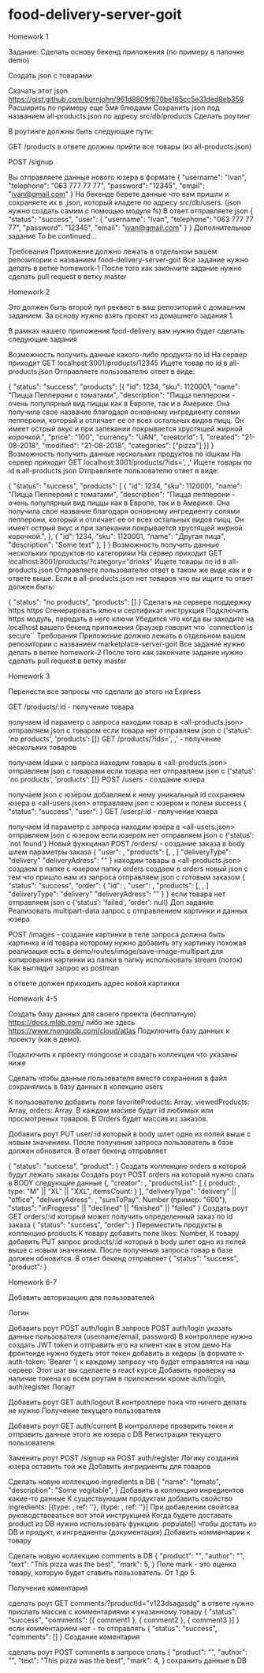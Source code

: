 # food-delivery-server-goit

Homework 1

Задание:
Сделать основу бекенд приложения (по примеру в папочке demo)

Создать json с товарами

Скачать этот json https://gist.github.com/burnjohn/961d8809f670be165cc5e31ded8eb358
Расширить по примеру еще 5мя блюдами
Сохранить json под названием all-products.json по адресу src/db/products
Сделать роутинг

В роутинге должны быть следующие пути:

GET /products в ответе должны прийти все товары (из all-products.json)

POST /signup

Вы отправляете данные нового юзера в формате
{
"username": "Ivan",
"telephone": "063 777 77 77",
"password": "12345",
"email": "ivan@gmail.com"
}
На бекенде берете данные что вам пришли и сохраняете их в <username>.json, который кладете по адресу src/db/users. (json нужно создать самим с помощью модуля fs)
В ответ отправляете json
{
"status": "success",
"user": {
"username": "Ivan",
"telephone": "063 777 77 77",
"password": "12345",
"email": "ivan@gmail.com"
}
}
Дополнительное задание
To be continued...

Требования
Приложение должно лежать в отдельном вашем репозитории с названием food-delivery-server-goit
Все задание нужно делать в ветке homework-1
После того как закончите задание нужно сделать pull request в ветку master

Homework 2

Это должен быть второй пул реквест в ваш репозиторий с домашним заданием. За основу нужно взять проект из домашнего задания 1.

В рамках нашего приложения food-delivery вам нужно будет сделать следующие задания

Возможность получить данные какого-либо продукта по id
На сервер приходит GET localhost:3001/products/12345 Ищете товар по id в all-products.json Отправляете пользователю ответ в виде:

{
"status": "success",
"products": [{
"id": 1234,
"sku": 1120001,
"name": "Пицца Пепперони с томатами",
"description": "Пицца пепперони - очень популярный вид пиццы как в Европе, так и в Америке. Она получила свое название благодаря основному ингредиенту солями пепперони, который и отличает ее от всех остальных видов пицц. Он имеет острый вкус и при запекании покрывается хрустящей жирной корочкой.",
"price": "100",
"currency": "UAN",
"creatorId": 1,
"created": "21-08-2018",
"modified": "21-08-2018",
"categories": ["pizza"]
}]
}
Возможность получить данные нескольких продуктов по idшкам
На сервер приходит GET localhost:3001/products/?ids='<id>, <id>,<id>' Ищете товары по id в all-products.json Отправляете пользователю ответ в виде:

{
"status": "success",
"products": [
{
"id": 1234,
"sku": 1120001,
"name": "Пицца Пепперони с томатами",
"description": "Пицца пепперони - очень популярный вид пиццы как в Европе, так и в Америке. Она получила свое название благодаря основному ингредиенту солями пепперони, который и отличает ее от всех остальных видов пицц. Он имеет острый вкус и при запекании покрывается хрустящей жирной корочкой.",
},
{
"id": 1234,
"sku": 1120001,
"name": "Другая пица",
"description": "Some text"
},
]
}
Возможность получить данные нескольких продуктов по категориям
На сервер приходит GET localhost:3001/products/?category="drinks"
Ищете товары по id в all-products.json
Отправляете пользователю ответ в таком же виде как и в ответе выше.
Если в all-products.json нет товаров что вы ищите то ответ должен быть:

{
"status": "no products",
"products": []
}
Сделать на сервере поддержку https
https
Сгенерировать ключ и сертификат инструкция
Подключить https модуль, передать в него ключи
Убедится что когда вы заходите на localhost вашего бекенд приложения браузер говорит что `connection is secure``
Требования
Приложение должно лежать в отдельном вашем репозитории с названием marketplace-server-goit
Все задание нужно делать в ветке homework-2
После того как закончите задание нужно сделать pull request в ветку master

Homework 3

Перенести все запросы что сделали до этого на Express

GET /products/:id - получение товара

получаем id параметр с запроса
находим товар в <all-products.json>
отправляем json с товаром
если товара нет отправляем json с {'status': 'no products', 'products': []}
GET /products/?ids='<id>, <id>,<id>' - получение нескольких товаров

получаем idшки с запроса
находим товары в <all-products.json>
отправляем json с товарами
если товара нет отправляем json с {'status': 'no products', 'products': []}
POST /users - создание юзера

получаем json с юзером
добавляем к нему уникальный id
сохраняем юзера в <all-users.json>
отправляем json с юзером и полем success
{
"status": "success",
"user": <user>
}
GET /users/:id - получение юзера

получаем id параметр с запроса
находим юзера в <all-users.json>
отправляем json с юзером
если юзером нет отправляем json с {'status': 'not found'}
Новый функцинал
POST /orders/ - создание заказа
в body шлем параметры заказа
{
"user": <userId>,
"products": [<productId1>, <productId2>, <productId2>]
"deliveryType": "delivery"
"deliveryAdress": "<deliveryAdressText>"
}
находим товары в <all-products.json>
создаем в папке с юзером папку orders
создаем в orders новый json с тем что пришло нам из запроса
отправляем json с готовым заказом
{
"status": "success",
"order": {
"id": <orderId>,
"user": <userId>,
"products": [<productId1>, <productId2>, <productId2>]
"deliveryType": "delivery"
"deliveryAdress": "<deliveryAdressText>"
}
}
если товара нет отправляем json с {'status': 'failed', 'order': null}
Доп задание
Реализовать multipart-data запрос c отправлением картинки и данных юзера

POST /images - создание картинки
в теле запроса должна быть картинка и id товара которому нужно добавить эту картинку
похожая реализация есть в demo/routes/image/save-image-multipart
для копирования картинки из папки в папку использовать stream (поток)
Как выглядит запрос из postman

в ответе должен приходить адрес новой картинки

Homework 4-5

Создать базу данных для своего проекта (бесплатную)
https://docs.mlab.com/
либо же здесь https://www.mongodb.com/cloud/atlas
Подключить базу данных к проекту (как в демо).

Подключить к проекту mongoose и создать коллекции что указаны ниже

Сделать чтобы данные пользователя вместо сохранения в файл сохранялись в базу данных в колекцию users

К пользователю добавить поля favoriteProducts: Array, viewedProducts: Array, orders: Array. В каждом масиве будут id любимых или просмотреных товаров. В Orders будет массив из заказов.

Добавить роут PUT user/:id который в body шлет одно из полей выше с новым значением. После получения запроса пользователь в базе должен обновится. В ответ бекенд отправляет

{
"status": "success",
"product": <updated-user>
}
Создать коллекцию orders в которой будут лежать заказы
Создать роут POST orders на который нужно слать в BODY следующие данные
{,
"creator": <userId>,
"productsList": [
{
product: <productId>,
type: "M" || "XL" || "XXL",
itemsCount: <number>
}
],
"deliveryType": "delivery" || "office",
"deliveryAdress": <some address>,
"sumToPay": Number (пример: "600"),
"status": "inProgress" || "declined" || "finished" || "failed"
}
Создать роут GET orders/:id который может получить определенный заказ по id заказа
{
"status": "success",
"order": <order>
}
Переместить продукты в коллекцию products
К товару добавить поле likes: Number,
К товару добавить PUT запрос products/:id который в body шлет одно из полей выше с новым значением. После получения запроса товар в базе должен обновится. В ответ бекенд отправляет
{
"status": "success",
"product": <updated-product>
}

Homework 6-7

Добавить авторизацию для пользователей

Логин

Добавить роут POST auth/login
В запросе POST auth/login указать данные пользователя (username/email, password)
В контроллере нужно создать JWT token и отправить его на клиент как в этом демо
На фронтенде нужно будеть этот токен добавить в хедеры (в формате x-auth-token: 'Bearer <token>') к каждому запросу что будет отправлятся на наш сервер. Этот шаг вы сделаете в react курсе
Добавить проверку на наличие токена ко всем роутам в приложении кроме auth/login, auth/register
Логаут

Добавить роут GET auth/logout
В контроллере пока что ничего делать не нужно
Получение текущего пользователя

Добавить роут GET auth/сurrent
В контроллере проверить токен и отправить данные этого же юзера с DB
Регистрация текущего пользователя

Заменить роут POST /signup на POST auth/register
Логику создания юзера оставить той же
Добавить ингридиенты для товаров

Сделать новую коллекцию ingredients в DB
{
"name": "tomato",
"description": "Some vegitable",
}
Добавить в коллекцию инредиентов какие-то данные
К существующим продуктам добавить свойство ingredients: [{type: <ingredientId>, ref: '<ingredients model name>'}, {type: <ingredientId>, ref: '<ingredients model name>'}]
При добавлении свойтсва руководствоваться вот этой инструкцией
Когда будете доставать product из DB нужно использовать функцию .populate() чтобы достать из DB и продукт, и ингредиенты (документация)
Добавить комментарии к товару

Сделать новую коллекцию сomments в DB
{
"product": "<productId>",
"author": "<authorId>",
"text": "This pizza was the best",
"mark": 5,
}
Поле mark - это оценка товару, которую будет ставить пользователь. От 1 до 5.

Получение коментария

сделать роут GET comments/?productId="v123dsagasdg"
в ответе нужно прислать массив с комментариями к указанному товару
{
"status": "success",
"сomments": [{ comment1 }, { comment2 }, { comment3 }]
}
если комментарием нет - то отправлять
{
"status": "success",
"сomments": []
}
Создание коментария

сделать роут POST comments
в запросе слать
{
"product": "<productId>",
"author": "<authorId>",
"text": "This pizza was the best",
"mark": 4,
}
сохранить данные в DB
